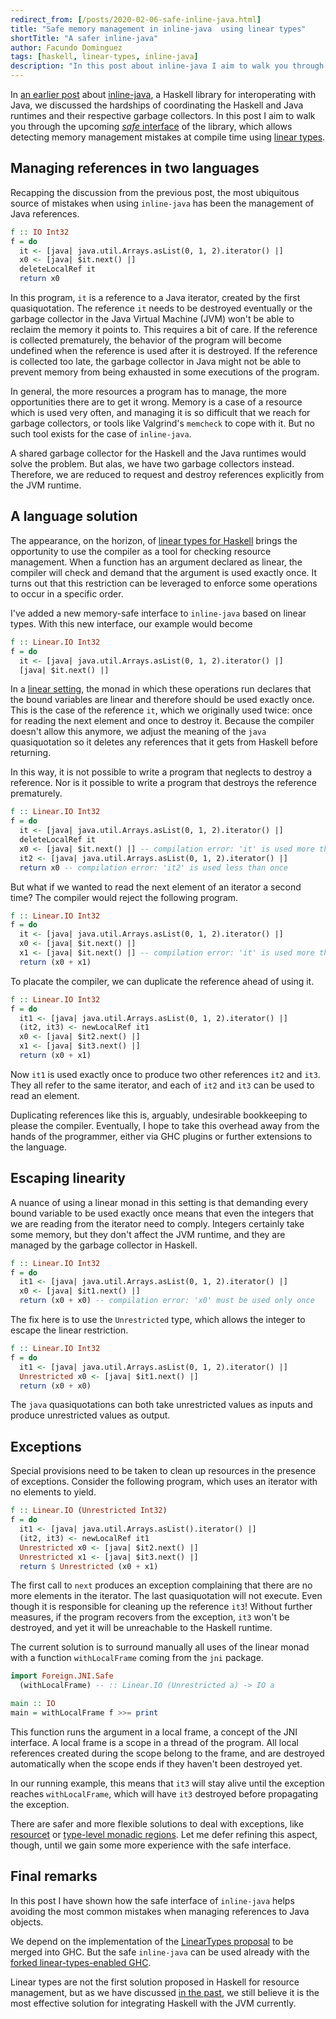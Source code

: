 ```yaml
---
redirect_from: [/posts/2020-02-06-safe-inline-java.html]
title: "Safe memory management in inline-java  using linear types"
shortTitle: "A safer inline-java"
author: Facundo Dominguez
tags: [haskell, linear-types, inline-java]
description: "In this post about inline-java I aim to walk you through the upcoming safe interface of the library, which allows detecting memory management mistakes at compile time using linear types."
---
```


In [an earlier post][two-gcs] about [inline-java][inline-java], a Haskell
library for interoperating with Java, we discussed the hardships of
coordinating the Haskell and Java runtimes and their respective garbage
collectors. In this post I aim to walk you through the upcoming
[_safe_ interface][safe-inline-java] of the library, which allows detecting
memory management mistakes at compile time using [linear types][linear-types-tag].

## Managing references in two languages

Recapping the discussion from the previous post, the most ubiquitous source of
mistakes when using `inline-java` has been the management of Java references.

```Haskell
f :: IO Int32
f = do
  it <- [java| java.util.Arrays.asList(0, 1, 2).iterator() |]
  x0 <- [java| $it.next() |]
  deleteLocalRef it
  return x0
```

In this program, `it` is a reference to a Java iterator, created
by the first quasiquotation. The reference `it` needs to be destroyed
eventually or the garbage collector in the Java Virtual Machine (JVM)
won't be able to reclaim the memory it points to.
This requires a bit of care.
If the reference is collected prematurely, the behavior of the program
will become undefined when the reference is used after it is destroyed.
If the reference is collected too late, the garbage collector in
Java might not be able to prevent memory from being exhausted in some
executions of the program.

In general, the more resources a program has to manage, the more
opportunities there are to get it wrong. Memory is a case of a resource
which is used very often, and managing it is so difficult
that we reach for garbage collectors, or tools like Valgrind's
`memcheck` to cope with it. But no such tool exists for the case of
`inline-java`.

A shared garbage collector for the Haskell and the Java runtimes would
solve the problem. But alas, we have two garbage collectors instead.
Therefore, we are reduced to request and destroy references
explicitly from the JVM runtime.

## A language solution

The appearance, on the horizon, of
[linear types for Haskell][linear-types-proposal] brings
the opportunity to use the compiler as a tool for checking resource
management. When a function has an argument declared as
linear, the compiler will check and demand that the argument is used
exactly once. It turns out that this restriction can be leveraged to
enforce some operations to occur in a specific order.

I've added a new memory-safe interface to `inline-java` based on linear
types. With this new interface, our example would become

```Haskell
f :: Linear.IO Int32
f = do
  it <- [java| java.util.Arrays.asList(0, 1, 2).iterator() |]
  [java| $it.next() |]
```

In a [linear setting][lineario], the monad in which these operations
run declares
that the bound variables are linear and therefore should be used
exactly once. This is the case of the reference `it`, which we
originally used twice: once for reading the next element and once to
destroy it. Because the compiler doesn't allow this anymore, we adjust
the meaning of the `java` quasiquotation so it
deletes any references that it gets from Haskell before returning.

In this way, it is not possible to write a program that neglects to
destroy a reference. Nor is it possible to write a program that
destroys the reference prematurely.

```Haskell
f :: Linear.IO Int32
f = do
  it <- [java| java.util.Arrays.asList(0, 1, 2).iterator() |]
  deleteLocalRef it
  x0 <- [java| $it.next() |] -- compilation error: 'it' is used more than once
  it2 <- [java| java.util.Arrays.asList(0, 1, 2).iterator() |]
  return x0 -- compilation error: 'it2' is used less than once
```

But what if we wanted to read the next element of an iterator a second
time? The compiler would reject the following program.

```Haskell
f :: Linear.IO Int32
f = do
  it <- [java| java.util.Arrays.asList(0, 1, 2).iterator() |]
  x0 <- [java| $it.next() |]
  x1 <- [java| $it.next() |] -- compilation error: 'it' is used more than once
  return (x0 + x1)
```

To placate the compiler, we can duplicate the reference ahead of
using it.

```Haskell
f :: Linear.IO Int32
f = do
  it1 <- [java| java.util.Arrays.asList(0, 1, 2).iterator() |]
  (it2, it3) <- newLocalRef it1
  x0 <- [java| $it2.next() |]
  x1 <- [java| $it3.next() |]
  return (x0 + x1)
```

Now `it1` is used exactly once to produce two other references `it2`
and `it3`. They all refer to the same iterator, and each of `it2` and
`it3` can be used to read an element.

Duplicating references like this is, arguably, undesirable bookkeeping
to please the compiler. Eventually, I hope to take this overhead away
from the hands of the programmer, either via GHC plugins or further
extensions to the language.

## Escaping linearity

A nuance of using a linear monad in this setting is that demanding
every bound variable to be used exactly once means that even the
integers that we are reading from the iterator need to comply.
Integers certainly take some memory, but they don't affect the
JVM runtime, and they are managed by the garbage collector in
Haskell.

```Haskell
f :: Linear.IO Int32
f = do
  it1 <- [java| java.util.Arrays.asList(0, 1, 2).iterator() |]
  x0 <- [java| $it1.next() |]
  return (x0 + x0) -- compilation error: 'x0' must be used only once
```

The fix here is to use the `Unrestricted` type, which allows the
integer to escape the linear restriction.

```Haskell
f :: Linear.IO Int32
f = do
  it1 <- [java| java.util.Arrays.asList(0, 1, 2).iterator() |]
  Unrestricted x0 <- [java| $it1.next() |]
  return (x0 + x0)
```

The `java` quasiquotations can both take unrestricted values as inputs
and produce unrestricted values as output.

## Exceptions

Special provisions need to be taken to clean up resources in the
presence of exceptions. Consider the following program, which uses
an iterator with no elements to yield.

```Haskell
f :: Linear.IO (Unrestricted Int32)
f = do
  it1 <- [java| java.util.Arrays.asList().iterator() |]
  (it2, it3) <- newLocalRef it1
  Unrestricted x0 <- [java| $it2.next() |]
  Unrestricted x1 <- [java| $it3.next() |]
  return $ Unrestricted (x0 + x1)
```

The first call to `next` produces an exception complaining that
there are no more elements in the iterator. The last
quasiquotation will not execute. Even though it is responsible for cleaning
up the reference `it3`! Without further measures, if the program
recovers from the exception, `it3` won't be destroyed, and yet
it will be unreachable to the Haskell runtime.

The current solution is to surround manually all uses of the linear
monad with a function `withLocalFrame` coming from the `jni`
package.

```Haskell
import Foreign.JNI.Safe
  (withLocalFrame) -- :: Linear.IO (Unrestricted a) -> IO a

main :: IO
main = withLocalFrame f >>= print
```

This function runs the argument in a local frame, a concept of the
JNI interface. A local frame is a scope in a thread of the program.
All local references created during the scope belong to the frame,
and are destroyed automatically when the scope ends if they haven't
been destroyed yet.

In our running example, this means that `it3` will stay alive until
the exception reaches `withLocalFrame`, which will have `it3` destroyed
before propagating the exception.

There are safer and more flexible solutions to deal with exceptions,
like [resourcet][resourcet] or
[type-level monadic regions][monadic-regions]. Let me defer refining this
aspect, though, until we gain some more experience with the safe
interface.

## Final remarks

In this post I have shown how the safe interface of `inline-java`
helps avoiding the most common mistakes when managing references to
Java objects.

We depend on the implementation of the
[LinearTypes proposal][linear-types-proposal] to
be merged into GHC. But the safe `inline-java` can be used already
with the [forked linear-types-enabled GHC][linear-types-ghc].

Linear types are not the first solution proposed in Haskell for
resource management, but as we have discussed [in the past][two-gcs],
we still believe it is the most effective solution for integrating
Haskell with the JVM currently.

[inline-java]: https://github.com/tweag/inline-java
[lineario]: https://github.com/tweag/linear-base/blob/dd65d1381de03fb567e52b8b8b6b7f9bf693544f/src/System/IO/Linear.hs
[linear-types-tag]: https://www.tweag.io/blog/tags/linear-types
[linear-types-ghc]: https://github.com/tweag/ghc/tree/linear-types#ghc-branch-with-linear-types
[linear-types-proposal]: https://github.com/tweag/ghc-proposals/blob/linear-types2/proposals/0000-linear-types.rst
[monadic-regions]: http://okmij.org/ftp/Haskell/regions.html#light-weight
[resourcet]: http://hackage.haskell.org/package/resourcet
[safe-inline-java]: https://github.com/tweag/inline-java/blob/master/src/linear-types/Language/Java/Inline/Safe.hs
[techempower]: https://www.techempower.com/benchmarks
[two-gcs]: https://www.tweag.io/posts/2017-11-29-linear-jvm.html
[wizzardo-inline]: https://github.com/TechEmpower/FrameworkBenchmarks/tree/master/frameworks/Haskell/wizzardo-inline
